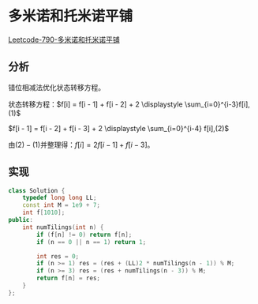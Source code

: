 # 多米诺和托米诺平铺

[Leetcode-790-多米诺和托米诺平铺](https://leetcode-cn.com/problems/domino-and-tromino-tiling/?utm_source=LCUS&utm_medium=ip_redirect&utm_campaign=transfer2china)

## 分析

错位相减法优化状态转移方程。

状态转移方程：$f[i] = f[i - 1] + f[i - 2] + 2 \displaystyle \sum_{i=0}^{i-3}f[i],(1)$

$f[i - 1] = f[i - 2] + f[i - 3] + 2 \displaystyle \sum_{i=0}^{i-4} f[i],(2)$

由$(2) - (1)$并整理得：$f[i]=2f[i - 1] + f[i - 3]$。

## 实现

```cpp
class Solution {
    typedef long long LL;
    const int M = 1e9 + 7;
    int f[1010];
public:
    int numTilings(int n) {
        if (f[n] != 0) return f[n];
        if (n == 0 || n == 1) return 1;

        int res = 0;
        if (n >= 1) res = (res + (LL)2 * numTilings(n - 1)) % M;
        if (n >= 3) res = (res + numTilings(n - 3)) % M;
        return f[n] = res;
    }
};
```

